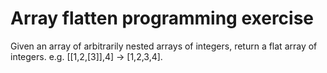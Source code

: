 # Array flatten programming exercise

Given an array of arbitrarily nested arrays of integers, return a flat array of integers.
e.g. [[1,2,[3]],4] -> [1,2,3,4].
